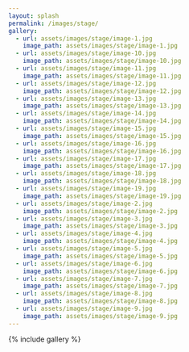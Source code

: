 ```yaml
---
layout: splash
permalink: /images/stage/
gallery:
  - url: assets/images/stage/image-1.jpg
    image_path: assets/images/stage/image-1.jpg
  - url: assets/images/stage/image-10.jpg
    image_path: assets/images/stage/image-10.jpg
  - url: assets/images/stage/image-11.jpg
    image_path: assets/images/stage/image-11.jpg
  - url: assets/images/stage/image-12.jpg
    image_path: assets/images/stage/image-12.jpg
  - url: assets/images/stage/image-13.jpg
    image_path: assets/images/stage/image-13.jpg
  - url: assets/images/stage/image-14.jpg
    image_path: assets/images/stage/image-14.jpg
  - url: assets/images/stage/image-15.jpg
    image_path: assets/images/stage/image-15.jpg
  - url: assets/images/stage/image-16.jpg
    image_path: assets/images/stage/image-16.jpg
  - url: assets/images/stage/image-17.jpg
    image_path: assets/images/stage/image-17.jpg
  - url: assets/images/stage/image-18.jpg
    image_path: assets/images/stage/image-18.jpg
  - url: assets/images/stage/image-19.jpg
    image_path: assets/images/stage/image-19.jpg
  - url: assets/images/stage/image-2.jpg
    image_path: assets/images/stage/image-2.jpg
  - url: assets/images/stage/image-3.jpg
    image_path: assets/images/stage/image-3.jpg
  - url: assets/images/stage/image-4.jpg
    image_path: assets/images/stage/image-4.jpg
  - url: assets/images/stage/image-5.jpg
    image_path: assets/images/stage/image-5.jpg
  - url: assets/images/stage/image-6.jpg
    image_path: assets/images/stage/image-6.jpg
  - url: assets/images/stage/image-7.jpg
    image_path: assets/images/stage/image-7.jpg
  - url: assets/images/stage/image-8.jpg
    image_path: assets/images/stage/image-8.jpg
  - url: assets/images/stage/image-9.jpg
    image_path: assets/images/stage/image-9.jpg
---
```


{% include gallery %}

